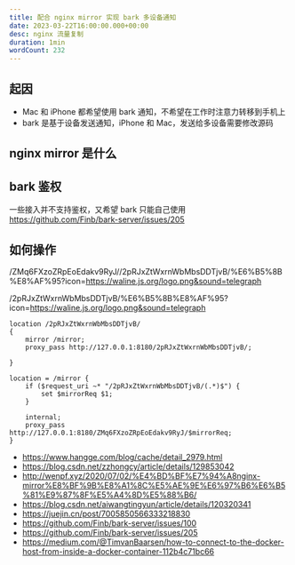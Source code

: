 ```yaml
---
title: 配合 nginx mirror 实现 bark 多设备通知
date: 2023-03-22T16:00:00.000+00:00
desc: nginx 流量复制
duration: 1min
wordCount: 232
---
```


## 起因

- Mac 和 iPhone 都希望使用 bark 通知，不希望在工作时注意力转移到手机上
- bark 是基于设备发送通知，iPhone 和 Mac，发送给多设备需要修改源码

## nginx mirror 是什么

## bark 鉴权

一些接入并不支持鉴权，又希望 bark 只能自己使用 https://github.com/Finb/bark-server/issues/205

## 如何操作

/ZMq6FXzoZRpEoEdakv9RyJ//2pRJxZtWxrnWbMbsDDTjvB/%E6%B5%8B%E8%AF%95?icon=https://waline.js.org/logo.png&sound=telegraph

/2pRJxZtWxrnWbMbsDDTjvB/%E6%B5%8B%E8%AF%95?icon=https://waline.js.org/logo.png&sound=telegraph

```
location /2pRJxZtWxrnWbMbsDDTjvB/
{
    mirror /mirror;
    proxy_pass http://127.0.0.1:8180/2pRJxZtWxrnWbMbsDDTjvB/;

}

location = /mirror {
    if ($request_uri ~* "/2pRJxZtWxrnWbMbsDDTjvB/(.*)$") {
        set $mirrorReq $1;
    }

    internal;
    proxy_pass http://127.0.0.1:8180/ZMq6FXzoZRpEoEdakv9RyJ/$mirrorReq;
}
```

- https://www.hangge.com/blog/cache/detail_2979.html
- https://blog.csdn.net/zzhongcy/article/details/129853042
- http://wenpf.xyz/2020/07/02/%E4%BD%BF%E7%94%A8nginx-mirror%E8%BF%9B%E8%A1%8C%E5%AE%9E%E6%97%B6%E6%B5%81%E9%87%8F%E5%A4%8D%E5%88%B6/
- https://blog.csdn.net/aiwangtingyun/article/details/120320341
- https://juejin.cn/post/7005850566333218830
- https://github.com/Finb/bark-server/issues/100
- https://github.com/Finb/bark-server/issues/205
- https://medium.com/@TimvanBaarsen/how-to-connect-to-the-docker-host-from-inside-a-docker-container-112b4c71bc66
